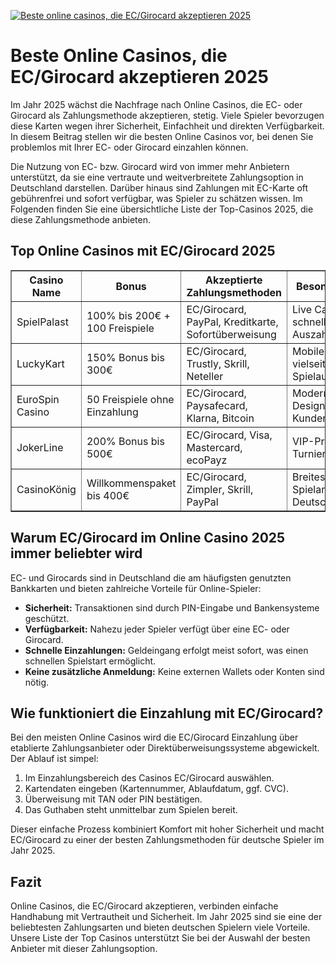 [![Beste online casinos, die EC/Girocard akzeptieren 2025](https://123-caf.pages.dev/gitsignup.png)](https://vrmoo.ru/Bt82HjjY)

<h1>Beste Online Casinos, die EC/Girocard akzeptieren 2025</h1>  <p>Im Jahr 2025 wächst die Nachfrage nach Online Casinos, die EC- oder Girocard als Zahlungsmethode akzeptieren, stetig. Viele Spieler bevorzugen diese Karten wegen ihrer Sicherheit, Einfachheit und direkten Verfügbarkeit. In diesem Beitrag stellen wir die besten Online Casinos vor, bei denen Sie problemlos mit Ihrer EC- oder Girocard einzahlen können.</p>  <p>Die Nutzung von EC- bzw. Girocard wird von immer mehr Anbietern unterstützt, da sie eine vertraute und weitverbreitete Zahlungsoption in Deutschland darstellen. Darüber hinaus sind Zahlungen mit EC-Karte oft gebührenfrei und sofort verfügbar, was Spieler zu schätzen wissen. Im Folgenden finden Sie eine übersichtliche Liste der Top-Casinos 2025, die diese Zahlungsmethode anbieten.</p>  <h2>Top Online Casinos mit EC/Girocard 2025</h2>  <table border="1" cellpadding="8" cellspacing="0" style="border-collapse: collapse; width: 100%;">   <thead>     <tr>       <th>Casino Name</th>       <th>Bonus</th>       <th>Akzeptierte Zahlungsmethoden</th>       <th>Besonderheiten</th>     </tr>   </thead>   <tbody>     <tr>       <td>SpielPalast</td>       <td>100% bis 200€ + 100 Freispiele</td>       <td>EC/Girocard, PayPal, Kreditkarte, Sofortüberweisung</td>       <td>Live Casino, schnelle Auszahlungen</td>     </tr>     <tr>       <td>LuckyKart</td>       <td>150% Bonus bis 300€</td>       <td>EC/Girocard, Trustly, Skrill, Neteller</td>       <td>Mobile App, vielseitige Spielautomaten</td>     </tr>     <tr>       <td>EuroSpin Casino</td>       <td>50 Freispiele ohne Einzahlung</td>       <td>EC/Girocard, Paysafecard, Klarna, Bitcoin</td>       <td>Modernes Design, 24/7 Kundensupport</td>     </tr>     <tr>       <td>JokerLine</td>       <td>200% Bonus bis 500€</td>       <td>EC/Girocard, Visa, Mastercard, ecoPayz</td>       <td>VIP-Programm, Turniere</td>     </tr>     <tr>       <td>CasinoKönig</td>       <td>Willkommenspaket bis 400€</td>       <td>EC/Girocard, Zimpler, Skrill, PayPal</td>       <td>Breites Spielangebot, Deutschlandfokus</td>     </tr>   </tbody> </table>  <h2>Warum EC/Girocard im Online Casino 2025 immer beliebter wird</h2>  <p>EC- und Girocards sind in Deutschland die am häufigsten genutzten Bankkarten und bieten zahlreiche Vorteile für Online-Spieler:</p>  <ul>   <li><strong>Sicherheit:</strong> Transaktionen sind durch PIN-Eingabe und Bankensysteme geschützt.</li>   <li><strong>Verfügbarkeit:</strong> Nahezu jeder Spieler verfügt über eine EC- oder Girocard.</li>   <li><strong>Schnelle Einzahlungen:</strong> Geldeingang erfolgt meist sofort, was einen schnellen Spielstart ermöglicht.</li>   <li><strong>Keine zusätzliche Anmeldung:</strong> Keine externen Wallets oder Konten sind nötig.</li> </ul>  <h2>Wie funktioniert die Einzahlung mit EC/Girocard?</h2>  <p>Bei den meisten Online Casinos wird die EC/Girocard Einzahlung über etablierte Zahlungsanbieter oder Direktüberweisungssysteme abgewickelt. Der Ablauf ist simpel:</p>  <ol>   <li>Im Einzahlungsbereich des Casinos EC/Girocard auswählen.</li>   <li>Kartendaten eingeben (Kartennummer, Ablaufdatum, ggf. CVC).</li>   <li>Überweisung mit TAN oder PIN bestätigen.</li>   <li>Das Guthaben steht unmittelbar zum Spielen bereit.</li> </ol>  <p>Dieser einfache Prozess kombiniert Komfort mit hoher Sicherheit und macht EC/Girocard zu einer der besten Zahlungsmethoden für deutsche Spieler im Jahr 2025.</p>  <h2>Fazit</h2>  <p>Online Casinos, die EC/Girocard akzeptieren, verbinden einfache Handhabung mit Vertrautheit und Sicherheit. Im Jahr 2025 sind sie eine der beliebtesten Zahlungsarten und bieten deutschen Spielern viele Vorteile. Unsere Liste der Top Casinos unterstützt Sie bei der Auswahl der besten Anbieter mit dieser Zahlungsoption.</p>